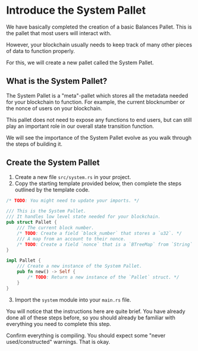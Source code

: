 # Introduce the System Pallet

We have basically completed the creation of a basic Balances Pallet. This is the pallet that most users will interact with.

However, your blockchain usually needs to keep track of many other pieces of data to function properly.

For this, we will create a new pallet called the System Pallet.

## What is the System Pallet?

The System Pallet is a "meta"-pallet which stores all the metadata needed for your blockchain to function. For example, the current blocknumber or the nonce of users on your blockchain.

This pallet does not need to expose any functions to end users, but can still play an important role in our overall state transition function.

We will see the importance of the System Pallet evolve as you walk through the steps of building it.

## Create the System Pallet

1. Create a new file `src/system.rs` in your project.
2. Copy the starting template provided below, then complete the steps outlined by the template code.

```rust filename="src/system.rs"
/* TODO: You might need to update your imports. */

/// This is the System Pallet.
/// It handles low level state needed for your blockchain.
pub struct Pallet {
	/// The current block number.
	/* TODO: Create a field `block_number` that stores a `u32`. */
	/// A map from an account to their nonce.
	/* TODO: Create a field `nonce` that is a `BTreeMap` from `String` to `u32`. */
}

impl Pallet {
	/// Create a new instance of the System Pallet.
	pub fn new() -> Self {
		/* TODO: Return a new instance of the `Pallet` struct. */
	}
}
```

3. Import the `system` module into your `main.rs` file.

You will notice that the instructions here are quite brief. You have already done all of these steps before, so you should already be familiar with everything you need to complete this step.

Confirm everything is compiling. You should expect some "never used/constructed" warnings. That is okay.
